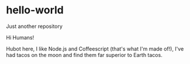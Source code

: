 # hello-world
Just another repository

Hi Humans!

Hubot here, I like Node.js and Coffeescript (that's what I'm made of!),
I've had tacos on the moon and find them far superior to Earth tacos.
